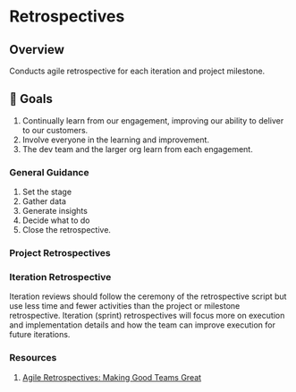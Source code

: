 # Retrospectives

## Overview

Conducts agile retrospective for each iteration and project milestone.

## 🥅 Goals

1. Continually learn from our engagement, improving our ability to deliver to our customers.
2. Involve everyone in the learning and improvement.
3. The dev team and the larger org learn from each engagement.

### General Guidance

1. Set the stage
2. Gather data
3. Generate insights
4. Decide what to do
5. Close the retrospective.

### Project Retrospectives

### Iteration Retrospective

Iteration reviews should follow the ceremony of the retrospective script but use less time and fewer activities than the project or milestone retrospective. Iteration (sprint) retrospectives will focus more on execution and implementation details and how the team can improve execution for future iterations.



### Resources

1. [Agile Retrospectives: Making Good Teams Great](https://www.amazon.com/Agile-Retrospectives-Making-Teams-Great/dp/0977616649)
